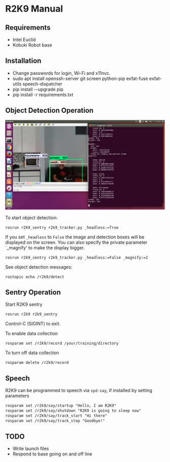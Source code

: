 # R2K9 Manual

## Requirements

* Intel Euclid
* Kobuki Robot base

## Installation

* Change passwords for login, Wi-Fi and x11nvc.
* sudo apt install openssh-server git screen python-pip exfat-fuse exfat-utils speech-dispatcher
* pip install --upgrade pip
* pip install -r requirements.txt

## Object Detection  Operation

![Object Detection](images/couch-microwave-person.png?raw=true "R2K9 Object Detection")

To start object detection:
```
rosrun r2k9_sentry r2k9_tracker.py _headless:=True
```
If you set `_headless` to `False` the image and detection boxes will
be displayed on the screen. You can also specify the private parameter
`_magnify' to make the display bigger.
```
rosrun r2k9_sentry r2k9_tracker.py _headless:=False _magnify:=2
```



See object detection messages:
```
rostopic echo /r2k9/detect
```

## Sentry Operation

Start R2K9 sentry

```
rosrun r2k9 r2k9_sentry
```
Control-C (SIGINT) to exit.

To enable data collection

```
rosparam set /r2k9/record /your/training/directory
```
To turn off data collection

```
rosparam delete /r2k9/record
```

## Speech

R2K9 can be programmed to speech via `spd-say`, if installed by setting parameters 
```
rosparam set /r2k9/say/startup "Hello, I am R2K9"
rosparam set /r2k9/say/shutdown "R2K9 is going to sleep now"
rosparam set /r2k9/say/track_start "Hi there"
rosparam set /r2k9/say/track_stop "Goodbye!"
```

## TODO

* Write launch files
* Respond to base going on and off line

